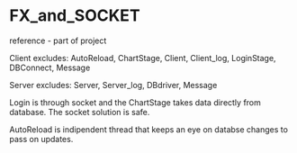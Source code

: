 # FX_and_SOCKET
reference - part of project

Client excludes: AutoReload, ChartStage, Client, Client_log, LoginStage, DBConnect, Message

Server excludes: Server, Server_log, DBdriver, Message

Login is through socket and the ChartStage takes data directly from database.
The socket solution is safe.

AutoReload is indipendent thread that keeps an eye on databse changes to pass on updates.
